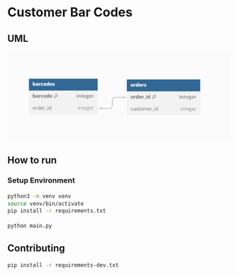# Customer Bar Codes

## UML

![UML](./docs/uml.png)

## How to run

### Setup Environment

```sh
python3 -m venv venv
source venv/bin/activate
pip install -r requirements.txt

python main.py
```

## Contributing

```sh
pip install -r requirements-dev.txt
```
